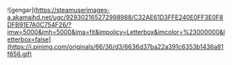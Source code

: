 ![gengar](https://steamuserimages-a.akamaihd.net/ugc/929302165272998988/C32AE61D3FFE240E0FF3E0F8DFB91E7A0C754F26/?imw=5000&imh=5000&ima=fit&impolicy=Letterbox&imcolor=%23000000&letterbox=false](https://i.pinimg.com/originals/66/36/d3/6636d37ba22a391c6353b1436a81f656.gif)
